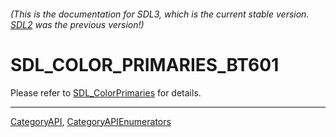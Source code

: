 ###### (This is the documentation for SDL3, which is the current stable version. [SDL2](https://wiki.libsdl.org/SDL2/) was the previous version!)
# SDL_COLOR_PRIMARIES_BT601

Please refer to [SDL_ColorPrimaries](SDL_ColorPrimaries) for details.

----
[CategoryAPI](CategoryAPI), [CategoryAPIEnumerators](CategoryAPIEnumerators)


